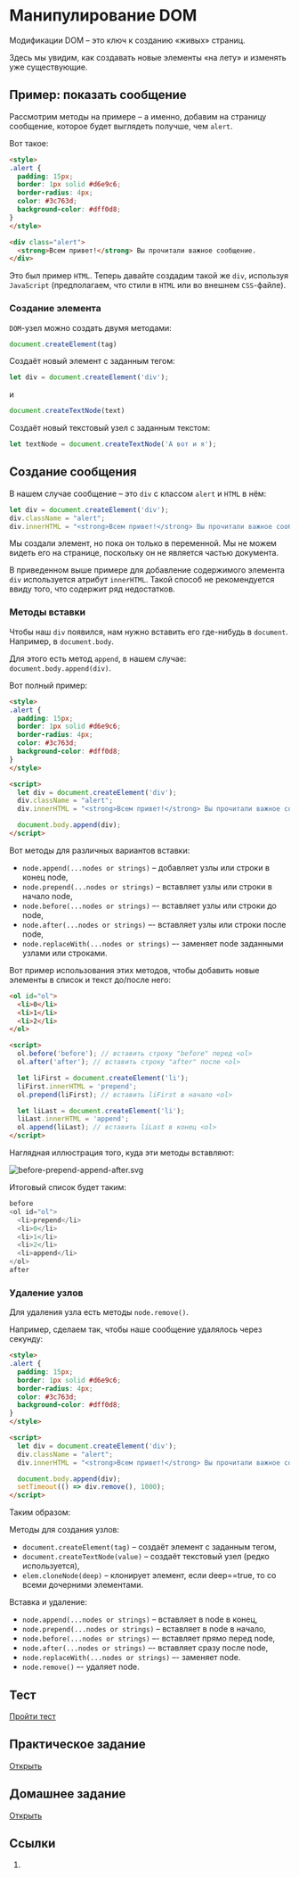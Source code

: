 # Манипулирование DOM

Модификации DOM – это ключ к созданию «живых» страниц.

Здесь мы увидим, как создавать новые элементы «на лету» и изменять уже существующие.

## Пример: показать сообщение

Рассмотрим методы на примере – а именно, добавим на страницу сообщение, которое будет выглядеть получше, чем `alert`.

Вот такое:

```html
<style>
.alert {
  padding: 15px;
  border: 1px solid #d6e9c6;
  border-radius: 4px;
  color: #3c763d;
  background-color: #dff0d8;
}
</style>

<div class="alert">
  <strong>Всем привет!</strong> Вы прочитали важное сообщение.
</div>
```

Это был пример `HTML`. Теперь давайте создадим такой же `div`, используя `JavaScript` (предполагаем, что стили в `HTML` или во внешнем `CSS`-файле).

### Создание элемента

`DOM`-узел можно создать двумя методами:

```javascript
document.createElement(tag)
```

Создаёт новый элемент с заданным тегом:

```javascript
let div = document.createElement('div');
```

и

```javascript
document.createTextNode(text)
```

Создаёт новый текстовый узел с заданным текстом:

```javascript
let textNode = document.createTextNode('А вот и я');
```

## Создание сообщения

В нашем случае сообщение – это `div` с классом `alert` и `HTML` в нём:

```javascript
let div = document.createElement('div');
div.className = "alert";
div.innerHTML = "<strong>Всем привет!</strong> Вы прочитали важное сообщение.";
```

Мы создали элемент, но пока он только в переменной. Мы не можем видеть его на странице, поскольку он не является частью документа.

В приведенном выше примере для добавление содержимого элемента `div` используется атрибут `innerHTML`.
Такой способ не рекомендуется ввиду того, что содержит ряд недостатков.

### Методы вставки

Чтобы наш `div` появился, нам нужно вставить его где-нибудь в `document`. Например, в `document.body`.

Для этого есть метод `append`, в нашем случае: `document.body.append(div)`.

Вот полный пример:

```html
<style>
.alert {
  padding: 15px;
  border: 1px solid #d6e9c6;
  border-radius: 4px;
  color: #3c763d;
  background-color: #dff0d8;
}
</style>

<script>
  let div = document.createElement('div');
  div.className = "alert";
  div.innerHTML = "<strong>Всем привет!</strong> Вы прочитали важное сообщение.";

  document.body.append(div);
</script>
```

Вот методы для различных вариантов вставки:

* `node.append(...nodes or strings)` – добавляет узлы или строки в конец node,
* `node.prepend(...nodes or strings)` – вставляет узлы или строки в начало node,
* `node.before(...nodes or strings)` –- вставляет узлы или строки до node,
* `node.after(...nodes or strings)` –- вставляет узлы или строки после node,
* `node.replaceWith(...nodes or strings)` –- заменяет node заданными узлами или строками.

Вот пример использования этих методов, чтобы добавить новые элементы в список и текст до/после него:

```html
<ol id="ol">
  <li>0</li>
  <li>1</li>
  <li>2</li>
</ol>

<script>
  ol.before('before'); // вставить строку "before" перед <ol>
  ol.after('after'); // вставить строку "after" после <ol>

  let liFirst = document.createElement('li');
  liFirst.innerHTML = 'prepend';
  ol.prepend(liFirst); // вставить liFirst в начало <ol>

  let liLast = document.createElement('li');
  liLast.innerHTML = 'append';
  ol.append(liLast); // вставить liLast в конец <ol>
</script>
```

Наглядная иллюстрация того, куда эти методы вставляют:

![before-prepend-append-after.svg](https://learn.javascript.ru/article/modifying-document/before-prepend-append-after.svg)

Итоговый список будет таким:

```javascript
before
<ol id="ol">
  <li>prepend</li>
  <li>0</li>
  <li>1</li>
  <li>2</li>
  <li>append</li>
</ol>
after
```

### Удаление узлов

Для удаления узла есть методы `node.remove()`.

Например, сделаем так, чтобы наше сообщение удалялось через секунду:

```html
<style>
.alert {
  padding: 15px;
  border: 1px solid #d6e9c6;
  border-radius: 4px;
  color: #3c763d;
  background-color: #dff0d8;
}
</style>

<script>
  let div = document.createElement('div');
  div.className = "alert";
  div.innerHTML = "<strong>Всем привет!</strong> Вы прочитали важное сообщение.";

  document.body.append(div);
  setTimeout(() => div.remove(), 1000);
</script>
```

Таким образом:

Методы для создания узлов:

* `document.createElement(tag)` – создаёт элемент с заданным тегом,
* `document.createTextNode(value)` – создаёт текстовый узел (редко используется),
* `elem.cloneNode(deep)` – клонирует элемент, если deep==true, то со всеми дочерними элементами.

Вставка и удаление:

* `node.append(...nodes or strings)` – вставляет в node в конец,
* `node.prepend(...nodes or strings)` – вставляет в node в начало,
* `node.before(...nodes or strings)` –- вставляет прямо перед node,
* `node.after(...nodes or strings)` –- вставляет сразу после node,
* `node.replaceWith(...nodes or strings)` –- заменяет node.
* `node.remove()` –- удаляет node.

## Тест

[Пройти тест]()

## Практическое задание

[Открыть](practice/README.md)

## Домашнее задание

[Открыть](homework/README.md)

## Ссылки

1. []()